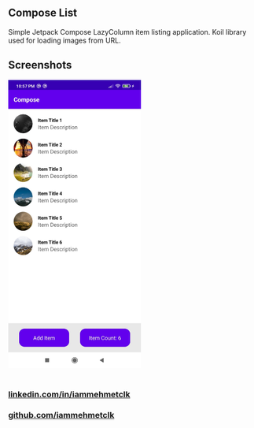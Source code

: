 Compose List
-------------------------------------

Simple Jetpack Compose LazyColumn item listing application.
Koil library used for loading images from URL.

Screenshots
-------------------------------------
<img src="https://raw.githubusercontent.com/iammehmetclk/compose-list/master/screenshots/ss_1.jpg" width="270" height="585" />
<br>
<br>
<h3><a href="https://www.linkedin.com/in/iammehmetclk/">linkedin.com/in/iammehmetclk</a></h3>
<h3><a href="https://github.com/iammehmetclk/">github.com/iammehmetclk</a></h3>
